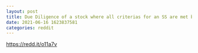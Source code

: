 ```yaml
--- 
layout: post 
title: Due Diligence of a stock where all criterias for an SS are met but only needs volume 
date: 2021-06-16 1623837581 
categories: reddit 
--- 
```

https://redd.it/o11a7v